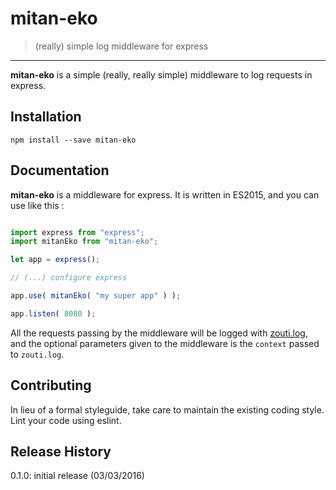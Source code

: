 # mitan-eko

> (really) simple log middleware for express

* * *

**mitan-eko** is a simple (really, really simple) middleware to log requests in express.

## Installation

`npm install --save mitan-eko`

## Documentation

**mitan-eko** is a middleware for express. It is written in ES2015, and you can use like this :

```javascript

import express from "express";
import mitanEko from "mitan-eko";

let app = express();

// (...) configure express

app.use( mitanEko( "my super app" ) );

app.listen( 8080 );

```

All the requests passing by the middleware will be logged with [zouti.log](https://www.npmjs.com/package/zouti#zoutilog-message-context-type-), and the optional parameters given to the middleware is the `context` passed to `zouti.log`.

## Contributing

In lieu of a formal styleguide, take care to maintain the existing coding style. Lint your code using eslint.

## Release History

0.1.0: initial release (03/03/2016)
